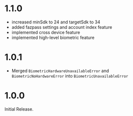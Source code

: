 # 1.1.0

- increased minSdk to 24 and targetSdk to 34
- added fazpass settings and account index feature
- implemented cross device feature
- implemented high-level biometric feature

# 1.0.1

- Merged `BiometricHardwareUnavailableError` and `BiometricNoHardwareError` into `BiometricUnavailableError`

# 1.0.0

Initial Release.